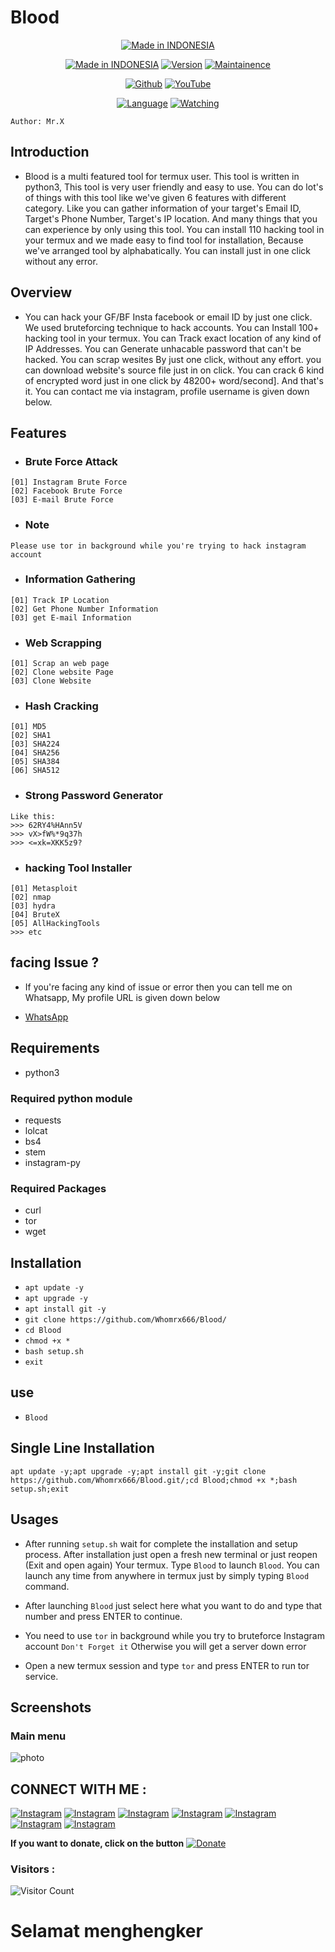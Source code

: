 # Blood

<p align="center">
<a href="https://wa.me/6287855190571_x0"><img title="Made in INDONESIA" src="https://img.shields.io/badge/MADE%20IN-INDONESIA-SCRIPT?colorA=%23ff8100&colorB=%23017e40&colorC=%23ff0000&style=for-the-badge"></a>
</p>

<p align="center">
<a href="https://wa.me/6287855190571"><img title="Made in INDONESIA" src="https://img.shields.io/badge/Tool-Blood-green.svg"></a>
<a href="https://youtube.com/@whomrx666"><img title="Version" src="https://img.shields.io/badge/Version-1.0-green.svg?style=flat-square"></a>
<a href="https://youtube.com/@whomrx666"><img title="Maintainence" src="https://img.shields.io/badge/Maintained%3F-yes-green.svg"></a>
</p>

<p align="center">
<a href="https://github.com/Whomrx666"><img title="Github" src="https://img.shields.io/badge/Mr.X-brightgreen?style=for-the-badge&logo=github"></a>
<a href="https://youtube.com/@whomrx666"><img title="YouTube" src="https://img.shields.io/badge/YouTube-Whomrx666-red?style=for-the-badge&logo=Youtube"></a>
</p>
<p align="center">
<a href="https://github.com/Whomrx666"><img title="Language" src="https://img.shields.io/badge/Made%20with-Python-1f425f.svg?v=103"></a>
<a href="https://github.com/Whomrx666"><img title="Watching" src="https://img.shields.io/github/watchers/Whomrx666/Blood?label=Watchers&color=blue&style=flat-square"></a>

</p>

``` Author: Mr.X ```


## Introduction

+ Blood is a multi featured tool for termux user. This tool is written in python3, This tool is very user friendly and easy to use. You can do lot's of things with this tool like we've given 6 features with different category. Like you can gather information of your target's Email ID, Target's Phone Number, Target's IP location. And many things that you can experience by only using this tool. You can install 110 hacking tool in your termux and we made easy to find tool for installation, Because we've arranged tool by alphabatically. You can install just in one click without any error.

## Overview

+ You can hack your GF/BF Insta facebook or email ID by just one click. We used bruteforcing technique to hack accounts. You can Install 100+ hacking tool in your termux. You can Track exact location of any kind of IP Addresses. You can Generate unhacable password that can't be hacked. You can scrap wesites By just one click, without any effort. you can download website's source file just in on click. You can crack 6 kind of encrypted word just in one click by 48200+ word/second]. And that's it. You can contact me via instagram, profile username is given down below.

## Features

+ ### Brute Force Attack

```
[01] Instagram Brute Force
[02] Facebook Brute Force
[03] E-mail Brute Force
```

+ ### Note
```
Please use tor in background while you're trying to hack instagram account
```

+ ### Information Gathering
```
[01] Track IP Location
[02] Get Phone Number Information
[03] get E-mail Information
```

+ ### Web Scrapping
```
[01] Scrap an web page
[02] Clone website Page
[03] Clone Website
```

+ ### Hash Cracking
```
[01] MD5
[02] SHA1
[03] SHA224
[04] SHA256
[05] SHA384
[06] SHA512
```

+ ### Strong Password Generator
```
Like this:                     
>>> 62RY4%HAnn5V
>>> vX>fW%*9q37h
>>> <=xk=XKK5z9?
```


+ ### hacking Tool Installer
```
[01] Metasploit
[02] nmap
[03] hydra
[04] BruteX
[05] AllHackingTools
>>> etc
```

## facing Issue ?

+ If you're facing any kind of issue or error then you can tell me on Whatsapp, My profile URL is given down below

+ [WhatsApp](https://wa.me/6287855190571)

## Requirements

+ python3

### Required python module

+ requests
+ lolcat
+ bs4
+ stem
+ instagram-py

### Required Packages

+ curl
+ tor
+ wget

## Installation

+ `apt update -y`
+ `apt upgrade -y`
+ `apt install git -y`
+ `git clone https://github.com/Whomrx666/Blood/`
+ `cd Blood`
+ `chmod +x *`
+ `bash setup.sh`
+ `exit`

## use
+ `Blood`

## Single Line Installation

```
apt update -y;apt upgrade -y;apt install git -y;git clone https://github.com/Whomrx666/Blood.git/;cd Blood;chmod +x *;bash setup.sh;exit
```
## Usages

+ After running ```setup.sh``` wait for complete the installation and setup process. After installation just open a fresh new terminal or just reopen (Exit and open again) Your termux. Type ```Blood``` to launch ```Blood```. You can launch any time from anywhere in termux just by simply typing ```Blood``` command.

+ After launching ```Blood``` just select here what you want to do and type that number and press ENTER to continue.

+ You need to use `tor` in background while you try to bruteforce Instagram account `Don't Forget it` Otherwise you will get a server down error

+ Open a new termux session and type `tor` and press ENTER to run tor service.

## Screenshots
### Main menu

![photo](https://github.com/Whomrx666/Blood/blob/main/img/mainmenu.png?raw=true)

## CONNECT WITH ME :

[![Instagram](https://img.shields.io/badge/WEBSITE-VISIT-yellow?style=for-the-badge&logo=blogger)](https://whomrxhackers.blogspot.com/)
[![Instagram](https://img.shields.io/badge/TWITTER-FOLLOW-red?style=for-the-badge&logo=x)](https://twitter.com/whomrx666)
[![Instagram](https://img.shields.io/badge/YOUTUBE-SUBSCRIBE-red?style=for-the-badge&logo=youtube)](https://youtube.com/@whomrx666)
[![Instagram](https://img.shields.io/badge/FACEBOOK-LIKE-red?style=for-the-badge&logo=facebook)](https://facebook.com/https://www.facebook.com/whomrx.666)
[![Instagram](https://img.shields.io/badge/TELEGRAM-CONNECT-red?style=for-the-badge&logo=telegram)](https://t.me/@Whomr_X)
[![Instagram](https://img.shields.io/badge/WHATSAPP-CONTACT-red?style=for-the-badge&logo=whatsapp)](https://wa.me/6287855190571)
[![Instagram](https://img.shields.io/badge/TIKTOK-FOLLOW-red?style=for-the-badge&logo=tiktok)](https://www.tiktok.com/@whomr.x)

**If you want to donate, click on the button**
<a href="https://saweria.co/whomrx"><img title="Donate" src="https://img.shields.io/badge/Donate-X tool-yellow?style=for-the-badge&logo=github"></a>

### Visitors :
![Visitor Count](https://profile-counter.glitch.me/Whomrx666/count.svg)

# Selamat menghengker
